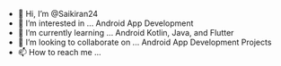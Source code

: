 - 👋 Hi, I’m @Saikiran24
- 👀 I’m interested in ... Android App Development
- 🌱 I’m currently learning ... Android Kotlin, Java, and Flutter
- 💞️ I’m looking to collaborate on ... Android App Development Projects
- 📫 How to reach me ...

<!---
Saikiran24/Saikiran24 is a ✨ special ✨ repository because its `README.md` (this file) appears on your GitHub profile.
You can click the Preview link to take a look at your changes.
--->

